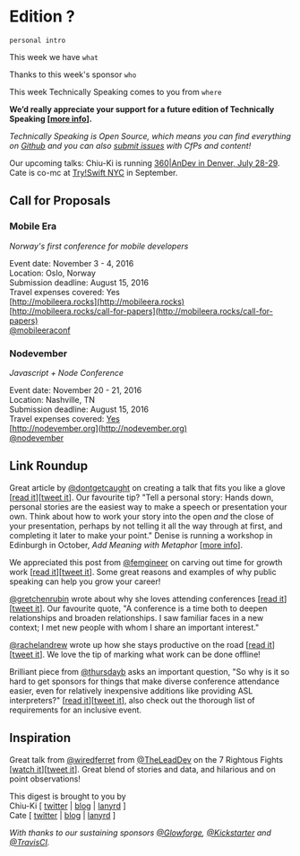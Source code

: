 # Edition ?

`personal intro`

This week we have `what`

Thanks to this week's sponsor `who`

This week Technically Speaking comes to you from `where`

**We’d really appreciate your support for a future edition of Technically Speaking [[more info](http://www.techspeak.email/sponsorship/)].**  

*Technically Speaking is Open Source, which means you can find everything on [Github](https://github.com/catehstn/technically-speaking/) and you can also [submit issues](https://github.com/catehstn/technically-speaking/issues/new) with CfPs and content!*  

Our upcoming talks: Chiu-Ki is running [360|AnDev in Denver, July 28-29](http://360andev.com/). Cate is co-mc at [Try!Swift NYC](http://www.tryswiftnyc.com/) in September.

## Call for Proposals

### Mobile Era
*Norway's first conference for mobile developers*

Event date: November 3 - 4, 2016  
Location: Oslo, Norway  
Submission deadline: August 15, 2016  
Travel expenses covered: Yes  
[http://mobileera.rocks](http://mobileera.rocks)  
[http://mobileera.rocks/call-for-papers](http://mobileera.rocks/call-for-papers)  
[@mobileeraconf](https://twitter.com/mobileeraconf)


### Nodevember
*Javascript + Node Conference*

Event date: November 20 - 21, 2016  
Location: Nashville, TN  
Submission deadline: August 15, 2016  
Travel expenses covered:   [Yes](https://twitter.com/nodevember/status/745957947616833536)  
[http://nodevember.org](http://nodevember.org)  
[@nodevember](https://twitter.com/nodevember)


## Link Roundup

Great article by [@dontgetcaught](http://twitter.com/dontgetcaught) on creating a talk that fits you like a glove [[read it](http://eloquentwoman.blogspot.com/2016/06/your-signature-talk-create-talk-or.html)][[tweet it](https://twitter.com/home?status=Your%20signature%20talk%3A%20Create%20a%20talk%20or%20presentation%20that%20fits%20you%20like%20a%20glove%20by%20%40dontgetcaught%20http%3A//eloquentwoman.blogspot.com/2016/06/your-signature-talk-create-talk-or.html%20via%20%40techspeakdigest)]. Our favourite tip? "Tell a personal story: Hands down, personal stories are the easiest way to make a speech or presentation your own. Think about how to work your story into the open *and* the close of your presentation, perhaps by not telling it all the way through at first, and completing it later to make your point." Denise is running a workshop in Edinburgh in October, *Add Meaning with Metaphor* [[more info](http://www.europeanspeechwriters.org/wp-content/uploads/2015/12/DeniseTraining.pdf)].

We appreciated this post from [@femgineer](http://twitter.com/femgineer) on carving out time for growth work [[read it](http://femgineer.com/2016/07/growth-work-really-looks-like/)][[tweet it](https://twitter.com/home?status=What%20Growth%20Work%20Really%20Looks%20Like%20by%20%40femgineer%20http%3A//femgineer.com/2016/07/growth-work-really-looks-like/%20via%20%40techspeakdigest)]. Some great reasons and examples of why public speaking can help you grow your career!

[@gretchenrubin](http://twitter.com/gretchenrubin) wrote about why she loves attending conferences [[read it](http://gretchenrubin.com/happiness_project/2016/07/podcast-conference-award/)][[tweet it](https://twitter.com/home?status=Do%20You%20Love%20a%20Conference%20as%20Much%20as%20I%20Do?%20Plus,%20We%20Won%20an%20Award!%20by%20%40gretchenrubin%20http%3A//bit.ly/2a8EY0t%20via%20%40techspeakdigest)]. Our favourite quote, "A conference is a time both to deepen relationships and broaden relationships. I saw familiar faces in a new context; I met new people with whom I share an important interest."

[@rachelandrew](http://twitter.com/rachelandrew) wrote up how she stays productive on the road [[read it](http://alistapart.com/article/the-itinerant-geek)][[tweet it](https://twitter.com/home?status=The%20Itinerant%20Geek%20by%20%40rachelandrew%20http%3A//bit.ly/2a1SRhr%20via%20%40techspeakdigest)]. We love the tip of marking what work can be done offline!

Brilliant piece from [@thursdayb](http://twitter.com/thursdayb) asks an important question, "So why is it so hard to get sponsors for things that make diverse conference attendance easier, even for relatively inexpensive additions like providing ASL interpreters?" [[read it](http://bit.ly/29MJD2U)][[tweet it](https://twitter.com/home?status=Put%20Your%20Damn%20Money%20Where%20Your%20Mouth%20Is%20by%20%40thursdayb%20http%3A//bit.ly/29MJD2U%20via%20%40techspeakdigest)], also check out the thorough list of requirements for an inclusive event.

## Inspiration

Great talk from [@wiredferret](http://twitter.com/wiredferret) from [@TheLeadDev](http://twitter.com/theleaddev) on the 7 Rightous Fights [[watch it](https://vimeo.com/album/4045988/video/173452900)][[tweet it](https://twitter.com/home?status=The%207%20Rightous%20Fights%20You%20Should%20Be%20Fighting%20by%20%40wiredferret%20https%3A//vimeo.com/album/4045988/video/173452900%20via%20%40techspeakdigest)]. Great blend of stories and data, and hilarious and on point observations!  


This digest is brought to you by  
Chiu-Ki [ [twitter](https://twitter.com/chiuki) | [blog](http://blog.sqisland.com/) | [lanyrd](http://lanyrd.com/profile/chiuki/) ]  
Cate [ [twitter](https://twitter.com/catehstn) | [blog](http://www.catehuston.com/blog/) | [lanyrd](http://lanyrd.com/profile/catehstn/) ]

*With thanks to our sustaining sponsors [@Glowforge](http://twitter.com/glowforge), [@Kickstarter](http://twitter.com/kickstarter) and [@TravisCI](http://twitter.com/travisci).*
